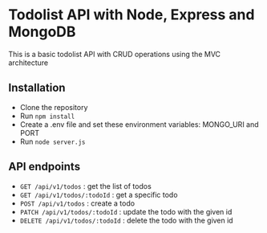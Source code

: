 # Todolist API with Node, Express and MongoDB

This is a basic todolist API with CRUD operations using the MVC architecture

## Installation

- Clone the repository
- Run `npm install`
- Create a .env file and set these environment variables: MONGO_URI and PORT
- Run `node server.js`

## API endpoints

- `GET /api/v1/todos` : get the list of todos
- `GET /api/v1/todos/:todoId` : get a specific todo
- `POST /api/v1/todos` : create a todo
- `PATCH /api/v1/todos/:todoId` : update the todo with the given id
- `DELETE /api/v1/todos/:todoId` : delete the todo with the given id
